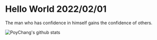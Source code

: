 # Hello World 2022/02/01

The man who has confidence in himself gains the confidence of others.

![PoyChang's github stats](https://github-readme-stats.vercel.app/api?username=poychang&show_icons=true&theme=dracula)

